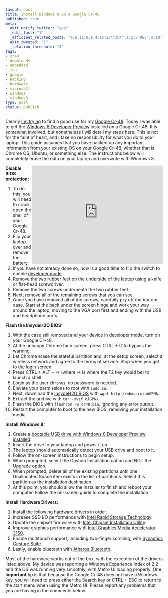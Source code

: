 ```yaml
--- 
layout: post
title: Install Windows 8 on a Google Cr-48
published: true
meta: 
  aktt_notify_twitter: "yes"
  _edit_last: "1"
  _efficient_related_posts: "a:6:{i:0;a:4:{s:2:\"ID\";s:2:\"95\";s:10:\"post_title\";s:34:\"Enable Apple AirPrint on Windows 7\";s:7:\"matches\";s:1:\"4\";s:9:\"permalink\";s:66:\"http://mbmccormick.com/2011/04/enable-apple-airprint-on-windows-7/\";}i:1;a:4:{s:2:\"ID\";s:3:\"145\";s:10:\"post_title\";s:50:\"Early Look at Mojito: Mint.com for Windows Phone 7\";s:7:\"matches\";s:1:\"3\";s:9:\"permalink\";s:81:\"http://mbmccormick.com/2011/08/early-look-at-mojito-mint-com-for-windows-phone-7/\";}i:2;a:4:{s:2:\"ID\";s:2:\"93\";s:10:\"post_title\";s:46:\"Remove OEM Login Screen Wallpaper on Windows 7\";s:7:\"matches\";s:1:\"3\";s:9:\"permalink\";s:78:\"http://mbmccormick.com/2011/04/remove-oem-login-screen-wallpaper-on-windows-7/\";}i:3;a:4:{s:2:\"ID\";s:2:\"87\";s:10:\"post_title\";s:55:\"How I Launched 4sqtransit in Two Weeks on Windows Azure\";s:7:\"matches\";s:1:\"3\";s:9:\"permalink\";s:87:\"http://mbmccormick.com/2011/04/how-i-launched-4sqtransit-in-two-weeks-on-windows-azure/\";}i:4;a:4:{s:2:\"ID\";s:2:\"83\";s:10:\"post_title\";s:51:\"Deploying an Application to AppHarbor in 10 Minutes\";s:7:\"matches\";s:1:\"3\";s:9:\"permalink\";s:83:\"http://mbmccormick.com/2011/03/deploying-an-application-to-appharbor-in-10-minutes/\";}i:5;a:4:{s:2:\"ID\";s:2:\"46\";s:10:\"post_title\";s:56:\"Install Hamachi VPN on the PogoPlug USB Device (Updated)\";s:7:\"matches\";s:1:\"3\";s:9:\"permalink\";s:86:\"http://mbmccormick.com/2010/09/install-hamachi-vpn-on-the-pogoplug-usb-device-updated/\";}}"
  aktt_tweeted: "1"
  _relation_threshold: "3"
tags: 
- cr48
- downloads
- embedded
- fun
- google
- Hacking
- hardware
- microsoft
- windows
- windows8
type: post
status: publish
---
```

Clearly <a href="http://mbmccormick.com/2011/08/install-ubuntu-11-04-on-a-google-cr-48/" target="_blank">I'm trying</a> to find a good use for my <a href="http://www.google.com/chromebook/" target="_blank">Google Cr-48</a>. Today I was able to get the <a href="http://www.microsoft.com/presspass/press/2011/sep11/09-13FutureofComputingPR.mspx" target="_blank">Windows 8 Developer Preview</a> installed on a Google Cr-48. It is somewhat involved, but nonetheless I will detail my steps here. This is not for the faint of heart, and I take no responsibility for what you do to your laptop. This guide assumes that you have backed up any important information from your existing OS on your Google Cr-48, whether that is Chrome OS, Ubuntu, or something else. The instructions below will completely erase the data on your laptop and overwrite with Windows 8.

<iframe style="float: right;" src="http://www.youtube.com/embed/zQ3Gtcjt8BU" frameborder="0" width="420" height="315"></iframe>

<strong>Disable BIOS protection:</strong>
<ol>
	<li>To do this, you will need to crack open the shell of your Google Cr-48.</li>
	<li>Flip your laptop over and remove the battery.</li>
	<li>If you have not already done so, now is a good time to flip the switch to enable <a href="http://www.chromium.org/chromium-os/developer-information-for-chrome-os-devices/cr-48-chrome-notebook-developer-information" target="_blank">developer mode</a>.</li>
	<li>Remove the two rubber feet on the underside of the laptop using a knife or flat-head screwdriver.</li>
	<li>Remove the two screws underneath the two rubber feet.</li>
	<li>Next, remove all of the remaining screws that you can see.</li>
	<li>Once you have removed all of the screws, carefully pry off the bottom case. Start at the back under the screen hinge and work your way around the laptop, moving to the VGA port first and ending with the USB and headphone ports.</li>
</ol>
<strong>Flash the InsydeH2O BIOS:</strong>
<div>
<ol>
	<li>With the case still removed and your device in developer mode, turn on your Google Cr-48.</li>
	<li>At the unhappy Chrome face screen, press CTRL + D to bypass the warning.</li>
	<li>Let Chrome erase the stateful partition and, at the setup screen, select a wireless network and agree to the terms of service. Stop when you get to the login screen.</li>
	<li>Press CTRL + ALT + =&gt; (where =&gt; is where the F2 key would be) to launch a shell.</li>
	<li>Login as the user <code>chronos</code>, no password is needed.</li>
	<li>Elevate your permissions to root with <code>sudo su</code>.</li>
	<li>Next, download the <a href="http://www.insydesw.com/solutions/pc/insydeh2o.cfm" target="_blank">InsydeH2O BIOS</a> with <code>wget http://mbmc.co/oAGPNk</code>.</li>
	<li>Extract the archive with <code>tar -xvzf oAGPNk</code>.</li>
	<li>Flash the BIOS with <code>flashrom -w cr48.bin</code>, ignoring any error output.</li>
	<li>Restart the computer to boot to the new BIOS, removing your installation media.</li>
</ol>
<strong>Install Windows 8:</strong>
<div>
<ol>
	<li>Create a <a href="http://www.ghacks.net/2011/09/14/how-to-install-windows-8-from-usb-key/" target="_blank">bootable USB drive with Windows 8 Developer Preview installed</a>.</li>
	<li>Insert the drive to your laptop and power it on.</li>
	<li>The laptop should automatically detect your USB drive and boot to it.</li>
	<li>Follow the on-screen instructions to begin setup.</li>
	<li>When prompted, select the Custom Installation option and NOT the Upgrade option.</li>
	<li>When prompted, delete all of the existing partitions until one Unallocated Space item exists in the list of partitions. Select this partition as the installation destination.</li>
	<li>At this point, you should allow the installer to finish and reboot your computer. Follow the on-screen guide to complete the installation.</li>
</ol>
</div>
<strong>Install Hardware Drivers:</strong>
<div>
<ol>
	<li>Install the following hardware drivers in order.</li>
	<li>Increase SSD I/O performance with <a href="http://downloadcenter.intel.com/Product_Filter.aspx?ProductID=2101&amp;lang=eng&amp;FamilyId=40" target="_blank">Intel Rapid Storage Technology</a>.</li>
	<li>Update the chipset firmware with <a href="http://downloadcenter.intel.com/SearchResult.aspx?lang=eng&amp;ProductFamily=Chipsets&amp;ProductLine=Chipset+Software&amp;ProductProduct=Intel%C2%AE+Chipset+Software+Installation+Utility&amp;ProdId=816&amp;LineId=1090&amp;FamilyId=40" target="_blank">Intel Chipset Installation Utility</a>.</li>
	<li>Improve graphics performance with <a href="http://downloadcenter.intel.com/SearchResult.aspx?lang=eng&amp;ProductFamily=Graphics&amp;ProductLine=Netbook+and+Tablet+Graphics&amp;ProductProduct=Intel%C2%AE+Graphics+Media+Accelerator+3150+%28Intel%C2%AE+GMA+3150%29" target="_blank">Intel Graphics Media Accelerator 3150</a>.</li>
	<li>Enable multitouch support, including two-finger scrolling, with <a href="http://www.synaptics.com/support/drivers" target="_blank">Synaptics Gesture Suite</a>.</li>
	<li>Lastly, enable bluetooth with <a href="https://docs.google.com/leaf?id=0B9rTgRm4OkZwNWI4ZmMyOTUtYmZmOC00ODQ0LWExY2YtNTZjMmIyOTZiYTg5&amp;hl=en" target="_blank">Atheros Bluetooth</a>.</li>
</ol>
</div>
Most of the hardware works out of the box, with the exception of the drivers listed above. My device was reporting a Windows Experience Index of 2.2 and the OS was running very smoothly, with Metro UI loading properly. One <strong>important</strong> tip is that because the Google Cr-48 does not have a Windows key, you will need to press either the Search key or CTRL + ESC to return to the start menu when using the Metro UI. Please report any problems that you are having in the comments below.

</div>
